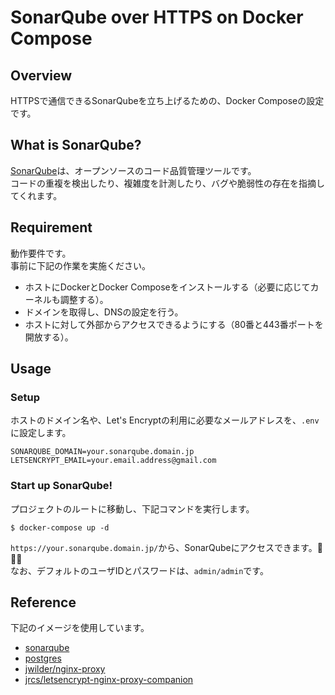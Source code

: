 # SonarQube over HTTPS on Docker Compose

## Overview
HTTPSで通信できるSonarQubeを立ち上げるための、Docker Composeの設定です。  

## What is SonarQube?
[SonarQube](https://www.sonarqube.org/)は、オープンソースのコード品質管理ツールです。  
コードの重複を検出したり、複雑度を計測したり、バグや脆弱性の存在を指摘してくれます。  

## Requirement
動作要件です。  
事前に下記の作業を実施ください。  

* ホストにDockerとDocker Composeをインストールする（必要に応じてカーネルも調整する）。  
* ドメインを取得し、DNSの設定を行う。  
* ホストに対して外部からアクセスできるようにする（80番と443番ポートを開放する）。  

## Usage

### Setup
ホストのドメイン名や、Let's Encryptの利用に必要なメールアドレスを、`.env`に設定します。  

```
SONARQUBE_DOMAIN=your.sonarqube.domain.jp
LETSENCRYPT_EMAIL=your.email.address@gmail.com
```

### Start up SonarQube!
プロジェクトのルートに移動し、下記コマンドを実行します。  

```
$ docker-compose up -d
```

`https://your.sonarqube.domain.jp/`から、SonarQubeにアクセスできます。:whale::sparkles::sparkles:  
なお、デフォルトのユーザIDとパスワードは、`admin/admin`です。  

## Reference
下記のイメージを使用しています。  

* [sonarqube](https://hub.docker.com/_/sonarqube)  
* [postgres](https://hub.docker.com/_/postgres)  
* [jwilder/nginx-proxy](https://hub.docker.com/r/jwilder/nginx-proxy)  
* [jrcs/letsencrypt-nginx-proxy-companion](https://hub.docker.com/r/jrcs/letsencrypt-nginx-proxy-companion)  
